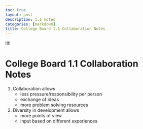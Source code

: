 ```yaml
---
toc: true
layout: post
description: 1.1 notes
categories: [markdown]
title: College Board 1.1 Collaboration Notes
---
```

!!!!
# College Board 1.1 Collaboration Notes
1. Collaboration allows
    - less pressure/responsibility per person
    - exchange of ideas
    - more problem solving resources
2. Diversity in development allows
    - more points of view
    - input based on different experiences